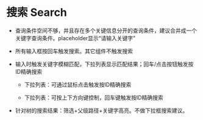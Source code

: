 # 搜索 Search

* 查询条件空间不够，并且存在多个关键信息分开的查询条件，建议合并成一个关键字查询条件。placeholder显示“请输入关键字”

* 所有输入框按回车触发搜索。其它组件不触发搜索

* 输入时触发关键字模糊匹配，下拉列表显示匹配结果；回车/点击按钮触发按ID精确搜索

    * 下拉列表：可通过鼠标点击触发按ID精确搜索

    * 下拉列表：可按上下方向键控制，回车键触发按ID精确搜索

* 针对树的搜索结果：筛选+父级路径+关键字高亮。不做下拉框搜索建议。
